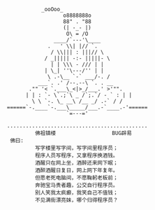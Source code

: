                   _ooOoo_
                         o8888888o
                         88" . "88
                         (| -_- |)
                          O\ = /O
                      ____/`---'\____
                    .   ' \\| |// `.
                     / \\||| : |||// \
                   / _||||| -:- |||||- \
                     | | \\\ - /// | |
                   | \_| ''\---/'' | |
                    \ .-\__ `-` ___/-. /
                 ___`. .' /--.--\ `. . __
              ."" '< `.___\_<|>_/___.' >'"".
             | | : `- \`.;`\ _ /`;.`/ - ` : | |
               \ \ `-. \_ __\ /__ _/ .-` / /
       ======`-.____`-.___\_____/___.-`____.-'======
                          `=---='
  
       .............................................
                佛祖镇楼                  BUG辟易
        佛曰:
                写字楼里写字间，写字间里程序员；
                程序人员写程序，又拿程序换酒钱。
                酒醒只在网上坐，酒醉还来网下眠；
                酒醉酒醒日复日，网上网下年复年。
                但愿老死电脑间，不愿鞠躬老板前；
                奔驰宝马贵者趣，公交自行程序员。
                别人笑我太疯癫，我笑自己不值钱；
                不见满街漂亮妹，哪个归得程序员？
